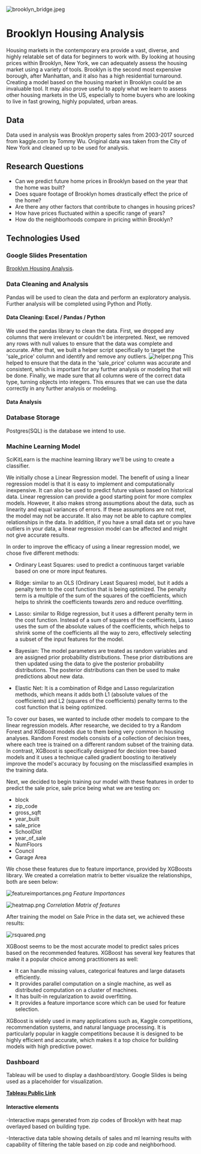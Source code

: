 ![brooklyn_bridge.jpeg](/Resources/Images/brooklyn_bridge.jpeg)
# Brooklyn Housing Analysis

Housing markets in the contemporary era provide a vast, diverse, and highly relatable set of data for beginners to work with. By looking at housing prices within Brooklyn, New York, we can adequately assess the housing market using a variety of tools. Brooklyn is the second most expensive borough, after Manhattan, and it also has a high residential turnaround. Creating a model based on the housing market in Brooklyn could be an invaluable tool. It may also prove useful to apply what we learn to assess other housing markets in the US, especially to home buyers who are looking to live in fast growing, highly populated, urban areas.

## Data

Data used in analysis was Brooklyn property sales from 2003-2017 sourced from kaggle.com by Tommy Wu. Original data was taken from the City of New York and cleaned up to be used for analysis.

## Research Questions

-   Can we predict future home prices in Brooklyn based on the year that the home was built?
-   Does square footage of Brooklyn homes drastically effect the price of the home?
-   Are there any other factors that contribute to changes in housing prices?
-   How have prices fluctuated within a specific range of years?
-   How do the neighborhoods compare in pricing within Brooklyn?

## Technologies Used

### Google Slides Presentation
[Brooklyn Housing Analysis](https://docs.google.com/presentation/d/1S5SWDg1g-fo5eKKniRpoEzsBGJHBH_mhhbNbJsAG0nc/edit?usp=sharing).

### Data Cleaning and Analysis

Pandas will be used to clean the data and perform an exploratory analysis. Further analysis will be completed using Python and Plotly.

#### Data Cleaning: Excel / Pandas / Python
We used the pandas library to clean the data. First, we dropped any columns that were irrelevant or couldn't be interpreted. Next, we removed any rows with null values to ensure that the data was complete and accurate. After that, we built a helper script specifically to target the 'sale_price' column and identify and remove any outliers. 
![helper.png](/Resources/Images/helper.png)
This helped to ensure that the data in the 'sale_price' column was accurate and consistent, which is important for any further analysis or modeling that will be done. Finally, we made sure that all columns were of the correct data type, turning objects into integers. This ensures that we can use the data correctly in any further analysis or modeling.

#### Data Analysis


### Database Storage

Postgres(SQL) is the database we intend to use.

### Machine Learning Model

SciKitLearn is the machine learning library we'll be using to create a classifier.

We initially chose a Linear Regression model. The benefit of using a linear regression model is that it is easy to implement and computationally inexpensive. It can also be used to predict future values based on historical data. Linear regression can provide a good starting point for more complex models. However, it also makes strong assumptions about the data, such as linearity and equal variances of errors. If these assumptions are not met, the model may not be accurate. It also may not be able to capture complex relationships in the data. In addition, if you have a small data set or you have outliers in your data, a linear regression model can be affected and might not give accurate results.

In order to improve the efficacy of using a linear regression model, we chose five different methods:

* Ordinary Least Squares: used to predict a continuous target variable based on one or more input features.

* Ridge: similar to an OLS (Ordinary Least Squares) model, but it adds a penalty term to the cost function that is being optimized. The penalty term is a multiple of the sum of the squares of the coefficients, which helps to shrink the coefficients towards zero and reduce overfitting.

* Lasso: similar to Ridge regression, but it uses a different penalty term in the cost function. Instead of a sum of squares of the coefficients, Lasso uses the sum of the absolute values of the coefficients, which helps to shrink some of the coefficients all the way to zero, effectively selecting a subset of the input features for the model.

* Bayesian: The model parameters are treated as random variables and are assigned prior probability distributions. These prior distributions are then updated using the data to give the posterior probability distributions. The posterior distributions can then be used to make predictions about new data.

* Elastic Net: It is a combination of Ridge and Lasso regularization methods, which means it adds both L1 (absolute values of the coefficients) and L2 (squares of the coefficients) penalty terms to the cost function that is being optimized.

To cover our bases, we wanted to include other models to compare to the linear regression models. After researche, we decided to try a Random Forest and XGBoost models due to them being very common in housing analyses. Random Forest models consists of a collection of decision trees, where each tree is trained on a different random subset of the training data. In contrast, XGBoost is specifically designed for decision tree-based models and it uses a technique called gradient boosting to iteratively improve the model's accuracy by focusing on the misclassified examples in the training data.

Next, we decided to begin training our model with these features in order to predict the sale price, sale price being what we are testing on:

* block
* zip_code
* gross_sqft
* year_built
* sale_price
* SchoolDist
* year_of_sale
* NumFloors
* Council
* Garage Area

We chose these features due to feature importance, provided by XGBoosts library. We created a correlation matrix to better visualize the relationships, both are seen below:

![featureimportances.png](Resources/Images/featureimportances.png)
*Feature Importances*

![heatmap.png](Resources/Images/heatmap.png)
*Correlation Matrix of features*

After training the model on Sale Price in the data set, we achieved these results:

![rsquared.png](Resources/Images/rsquared.png)

XGBoost seems to be the most accurate model to predict sales prices based on the recommended features. XGBoost has several key features that make it a popular choice among practitioners as well:

* It can handle missing values, categorical features and large datasets efficiently.
* It provides parallel computation on a single machine, as well as distributed computation on a cluster of machines.
* It has built-in regularization to avoid overfitting.
* It provides a feature importance score which can be used for feature selection.

XGBoost is widely used in many applications such as, Kaggle competitions, recommendation systems, and natural language processing. It is particularly popular in kaggle competitions because it is designed to be highly efficient and accurate, which makes it a top choice for building models with high predictive power.

### Dashboard

Tableau will be used to display a dashboard/story. Google Slides is being used as a placeholder for visualization.

[**Tableau Public Link**](https://public.tableau.com/views/BrooklynHomeAnalysis/BrooklynHomesDashboardFinal?:language=en-US&:display_count=n&:origin=viz_share_link)

#### Interactive elements
-Interactive maps generated from zip codes of Brooklyn with heat map overlayed based on building type.

-Interactive data table showing details of sales and ml learning results with capability of filtering the table based on zip code and neighborhood.
